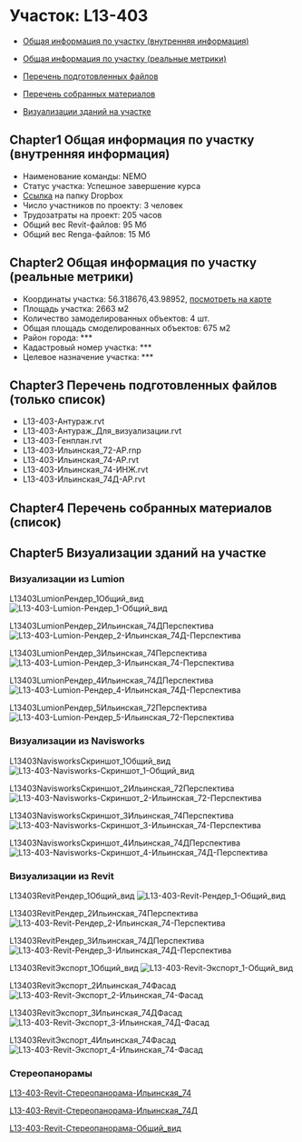 # Участок: L13-403

* [Общая информация по участку (внутренняя информация)](#Chapter1)

* [Общая информация по участку (реальные метрики)](#Chapter2)

* [Перечень подготовленных файлов](#Chapter3)

* [Перечень собранных материалов](#Chapter4)

* [Визуализации зданий на участке](#Chapter5)

## <a id="test">Chapter1</a> Общая информация по участку (внутренняя информация)
+ Наименование команды: NEMO
+ Статус участка: Успешное завершение курса
+ [Ссылка](https://www.dropbox.com/sh/wvvgv1nw1iqred9/AADtHsMK6cGzd1Cmc3Lb0fexa/L13_403?dl=0) на папку Dropbox
+ Число участников по проекту: 3 человек
+ Трудозатраты на проект: 205 часов
+ Общий вес Revit-файлов: 95 Мб
+ Общий вес Renga-файлов: 15 Мб
## <a id="test">Chapter2</a> Общая информация по участку (реальные метрики)
+ Координаты участка: 56.318676,43.98952, [посмотреть на карте]("yandex.ru/maps/47/nizhny-novgorod/?ll=56.318676%2C43.98952&z=19")
+ Площадь участка: 2663 м2
+ Количество замоделированных объектов: 4 шт.
+ Общая площадь смоделированных объектов: 675 м2
+ Район города: *** 
+ Кадастровый номер участка: *** 
+ Целевое назначение участка: *** 
## <a id="test">Chapter3</a> Перечень подготовленных файлов (только список)
+ L13-403-Антураж.rvt
+ L13-403-Антураж_Для_визуализации.rvt
+ L13-403-Генплан.rvt
+ L13-403-Ильинская_72-АР.rnp
+ L13-403-Ильинская_74-АР.rvt
+ L13-403-Ильинская_74-ИНЖ.rvt
+ L13-403-Ильинская_74Д-АР.rvt
## <a id="test">Chapter4</a> Перечень собранных материалов (список)
## <a id="test">Chapter5</a> Визуализации зданий на участке
### Визуализации из Lumion
L13403LumionРендер_1Общий_вид
![L13-403-Lumion-Рендер_1-Общий_вид](/Images/L13_403/L13-403-Lumion-Рендер_1-Общий_вид_Compressed.jpg)

L13403LumionРендер_2Ильинская_74ДПерспектива
![L13-403-Lumion-Рендер_2-Ильинская_74Д-Перспектива](/Images/L13_403/L13-403-Lumion-Рендер_2-Ильинская_74Д-Перспектива_Compressed.jpg)

L13403LumionРендер_3Ильинская_74Перспектива
![L13-403-Lumion-Рендер_3-Ильинская_74-Перспектива](/Images/L13_403/L13-403-Lumion-Рендер_3-Ильинская_74-Перспектива_Compressed.jpg)

L13403LumionРендер_4Ильинская_74ДПерспектива
![L13-403-Lumion-Рендер_4-Ильинская_74Д-Перспектива](/Images/L13_403/L13-403-Lumion-Рендер_4-Ильинская_74Д-Перспектива_Compressed.jpg)

L13403LumionРендер_5Ильинская_72Перспектива
![L13-403-Lumion-Рендер_5-Ильинская_72-Перспектива](/Images/L13_403/L13-403-Lumion-Рендер_5-Ильинская_72-Перспектива_Compressed.jpg)

### Визуализации из Navisworks
L13403NavisworksСкриншот_1Общий_вид
![L13-403-Navisworks-Скриншот_1-Общий_вид](/Images/L13_403/L13-403-Navisworks-Скриншот_1-Общий_вид_Compressed.jpg)

L13403NavisworksСкриншот_2Ильинская_72Перспектива
![L13-403-Navisworks-Скриншот_2-Ильинская_72-Перспектива](/Images/L13_403/L13-403-Navisworks-Скриншот_2-Ильинская_72-Перспектива_Compressed.jpg)

L13403NavisworksСкриншот_3Ильинская_74Перспектива
![L13-403-Navisworks-Скриншот_3-Ильинская_74-Перспектива](/Images/L13_403/L13-403-Navisworks-Скриншот_3-Ильинская_74-Перспектива_Compressed.jpg)

L13403NavisworksСкриншот_4Ильинская_74ДПерспектива
![L13-403-Navisworks-Скриншот_4-Ильинская_74Д-Перспектива](/Images/L13_403/L13-403-Navisworks-Скриншот_4-Ильинская_74Д-Перспектива_Compressed.jpg)

### Визуализации из Revit
L13403RevitРендер_1Общий_вид
![L13-403-Revit-Рендер_1-Общий_вид](/Images/L13_403/L13-403-Revit-Рендер_1-Общий_вид_Compressed.jpg)

L13403RevitРендер_2Ильинская_74Перспектива
![L13-403-Revit-Рендер_2-Ильинская_74-Перспектива](/Images/L13_403/L13-403-Revit-Рендер_2-Ильинская_74-Перспектива_Compressed.jpg)

L13403RevitРендер_3Ильинская_74ДПерспектива
![L13-403-Revit-Рендер_3-Ильинская_74Д-Перспектива](/Images/L13_403/L13-403-Revit-Рендер_3-Ильинская_74Д-Перспектива_Compressed.jpg)

L13403RevitЭкспорт_1Общий_вид
![L13-403-Revit-Экспорт_1-Общий_вид](/Images/L13_403/L13-403-Revit-Экспорт_1-Общий_вид_Compressed.jpg)

L13403RevitЭкспорт_2Ильинская_74Фасад
![L13-403-Revit-Экспорт_2-Ильинская_74-Фасад](/Images/L13_403/L13-403-Revit-Экспорт_2-Ильинская_74-Фасад_Compressed.jpg)

L13403RevitЭкспорт_3Ильинская_74ДФасад
![L13-403-Revit-Экспорт_3-Ильинская_74Д-Фасад](/Images/L13_403/L13-403-Revit-Экспорт_3-Ильинская_74Д-Фасад_Compressed.jpg)

L13403RevitЭкспорт_4Ильинская_74Фасад
![L13-403-Revit-Экспорт_4-Ильинская_74-Фасад](/Images/L13_403/L13-403-Revit-Экспорт_4-Ильинская_74-Фасад_Compressed.jpg)

### Стереопанорамы
[L13-403-Revit-Стереопанорама-Ильинская_74](https://pano.autodesk.com/pano.html?url=jpgs/48fdfaa3-7a34-4b5c-9da6-db55b819138f&version=2)

[L13-403-Revit-Стереопанорама-Ильинская_74Д](https://pano.autodesk.com/pano.html?url=jpgs/48fdfaa3-7a34-4b5c-9da6-db55b819138f&version=2)

[L13-403-Revit-Стереопанорама-Общий_вид](https://pano.autodesk.com/pano.html?url=jpgs/977b696b-7cc0-493b-8803-5ca36b93bcfa&version=2)

